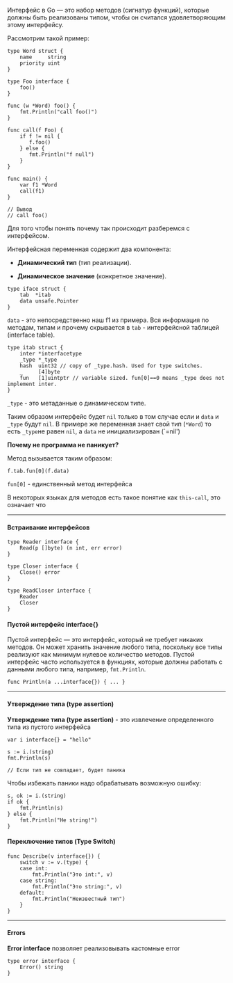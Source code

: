 Интерфейс в Go — это набор методов (сигнатур функций), которые должны быть реализованы типом, чтобы он считался удовлетворяющим этому интерфейсу.

Рассмотрим  такой пример:

```
type Word struct {  
    name     string  
    priority uint  
}  
  
type Foo interface {  
    foo()  
}  
  
func (w *Word) foo() {  
    fmt.Println("call foo()")  
}  
  
func call(f Foo) {  
    if f != nil {  
       f.foo()  
    } else {  
       fmt.Println("f null")  
    }  
}  
  
func main() {  
    var f1 *Word  
    call(f1)  
}

// Вывод 
// call foo()
```

Для того чтобы понять почему так происходит разберемся с интерфейсом.

Интерфейсная переменная содержит два компонента:

- **Динамический тип** (тип реализации).
    
- **Динамическое значение** (конкретное значение).

```
type iface struct {
	tab  *itab
	data unsafe.Pointer
}
```

`data` - это непосредственно наш f1 из примера. Вся информация по методам, типам и прочему скрывается в `tab` - интерфейсной таблицей (interface table).

```
type itab struct {
	inter *interfacetype
	_type *_type
	hash  uint32 // copy of _type.hash. Used for type switches.
	_     [4]byte
	fun   [1]uintptr // variable sized. fun[0]==0 means _type does not implement inter.
}
```

`_type` - это метаданные о динамическом типе.

Таким образом интерфейс будет `nil` только в том случае если и `data` и `_type` будут `nil`.
В примере же переменная знает свой тип (`*Word`) то есть `_type`не равен `nil`, а `data` не инициализирован (`=nil')

**Почему не программа не паникует?** 

Метод вызывается таким образом:

```
f.tab.fun[0](f.data)
```

`fun[0]` - единственный метод интерфейса

В некоторых языках для методов есть такое понятие как `this-call`, это означает что 

---

#### Встраивание интерфейсов

```
type Reader interface {
	Read(p []byte) (n int, err error)
}

type Closer interface {
	Close() error
}

type ReadCloser interface {
	Reader
	Closer
}
```

#### Пустой интерфейс interface{}

Пустой интерфейс — это интерфейс, который не требует никаких методов. Он может хранить значение любого типа, поскольку все типы реализуют как минимум нулевое количество методов.
Пустой интерфейс часто используется в функциях, которые должны работать с данными любого типа, например, `fmt.Println`.

```
func Println(a ...interface{}) { ... }
```


---

#### Утверждение типа (type assertion)

**Утверждение типа (type assertion)** - это извлечение определенного типа из пустого интерфейса

```
var i interface{} = "hello"

s := i.(string)
fmt.Println(s)

// Если тип не совпадает, будет паника
```

Чтобы избежать паники надо обрабатывать возможную ошибку:

```
s, ok := i.(string)
if ok {
    fmt.Println(s)
} else {
    fmt.Println("Не string!")
}
```

#### Переключение типов (Type Switch)

```
func Describe(v interface{}) {
    switch v := v.(type) {
    case int:
        fmt.Println("Это int:", v)
    case string:
        fmt.Println("Это string:", v)
    default:
        fmt.Println("Неизвестный тип")
    }
}
```


---

#### Errors

**Error interface** позволяет реализовывать кастомные error

```
type error interface {
    Error() string
}
```